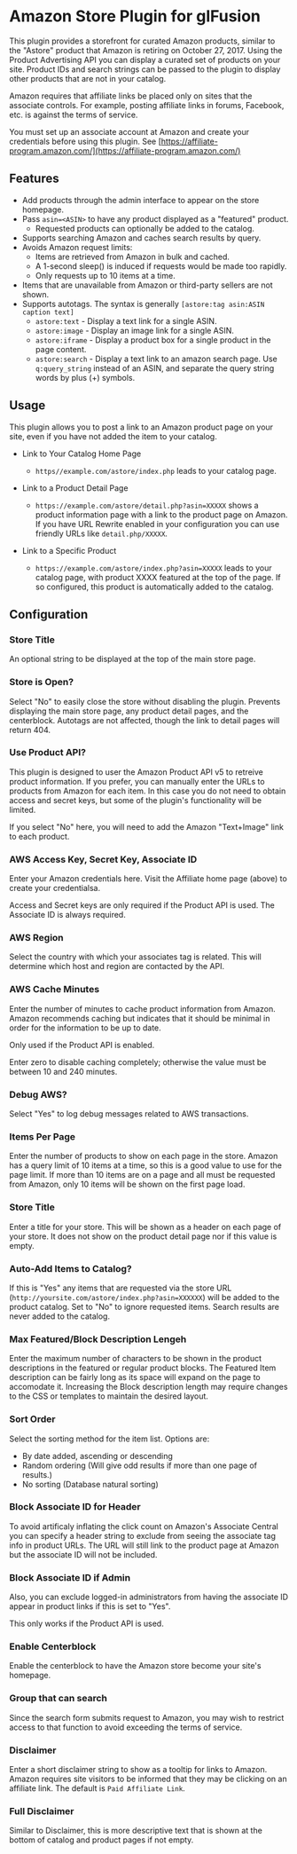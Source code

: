 # Amazon Store Plugin for glFusion

This plugin provides a storefront for curated Amazon products, similar to
the "Astore" product that Amazon is retiring on October 27, 2017.
Using the Product Advertising API you can display a curated set of products on your site.
Product IDs and search strings can be passed to the plugin to display other products that are not in your catalog.

Amazon requires that affiliate links be placed only on sites that the associate controls.
For example, posting affiliate links in forums, Facebook, etc. is against the terms of service.

You must set up an associate account at Amazon and create your credentials before using this plugin.
See [https://affiliate-program.amazon.com/](https://affiliate-program.amazon.com/)

## Features
  * Add products through the admin interface to appear on the store homepage.
  * Pass `asin=<ASIN>` to have any product displayed as a "featured" product.
    * Requested products can optionally be added to the catalog.
  * Supports searching Amazon and caches search results by query.
  * Avoids Amazon request limits:
    * Items are retrieved from Amazon in bulk and cached.
    * A 1-second sleep() is induced if requests would be made too rapidly.
    * Only requests up to 10 items at a time.
  * Items that are unavailable from Amazon or third-party sellers are not shown.
  * Supports autotags. The syntax is generally `[astore:tag asin:ASIN caption text]`
    * `astore:text` - Display a text link for a single ASIN.
    * `astore:image` - Display an image link for a single ASIN.
    * `astore:iframe` - Display a product box for a single product in the page content.
    * `astore:search` - Display a text link to an amazon search page.
      Use `q:query_string` instead of an ASIN, and separate the query string words by plus (+) symbols.

## Usage
This plugin allows you to post a link to an Amazon product page on your site,
even if you have not added the item to your catalog.

  * Link to Your Catalog Home Page
    * `https//example.com/astore/index.php` leads to your catalog page.

  * Link to a Product Detail Page
    * `https://example.com/astore/detail.php?asin=XXXXX` shows a product
        information page with a link to the product page on Amazon.
        If you have URL Rewrite enabled in your configuration you can use
        friendly URLs like `detail.php/XXXXX`.

  * Link to a Specific Product
    * `https://example.com/astore/index.php?asin=XXXXX` leads to your catalog page,
        with product XXXX featured at the top of the page.
        If so configured, this product is automatically added to the catalog.

## Configuration
### Store Title
An optional string to be displayed at the top of the main store page.

### Store is Open?
Select "No" to easily close the store without disabling the plugin.
Prevents displaying the main store page, any product detail pages, and the
centerblock. Autotags are not affected, though the link to detail pages will
return 404.

### Use Product API?
This plugin is designed to user the Amazon Product API v5 to retreive product
information. If you prefer, you can manually enter the URLs to products from
Amazon for each item. In this case you do not need to obtain access and secret
keys, but some of the plugin's functionality will be limited.

If you select "No" here, you will need to add the Amazon "Text+Image" link to each product.

### AWS Access Key, Secret Key, Associate ID
Enter your Amazon credentials here. Visit the Affiliate home page (above) to create your credentialsa.

Access and Secret keys are only required if the Product API is used. The
Associate ID is always required.

### AWS Region
Select the country with which your associates tag is related.
This will determine which host and region are contacted by the API.

### AWS Cache Minutes
Enter the number of minutes to cache product information from Amazon.
Amazon recommends caching but indicates that it should be minimal in order for
the information to be up to date.

Only used if the Product API is enabled.

Enter zero to disable caching completely; otherwise the value must be between 10 and 240 minutes.

### Debug AWS?
Select &quot;Yes&quot; to log debug messages related to AWS transactions.

### Items Per Page
Enter the number of products to show on each page in the store.
Amazon has a query limit of 10 items at a time, so this is a good value to
use for the page limit. If more than 10 items are on a page and all must
be requested from Amazon, only 10 items will be shown on the first page load.

### Store Title
Enter a title for your store. This will be shown as a header on each page of
your store. It does not show on the product detail page nor if this value is
empty.

### Auto-Add Items to Catalog?
If this is &quot;Yes&quot; any items that are requested via the store URL
(`http://yoursite.com/astore/index.php?asin=XXXXXX`) will be added to the
product catalog. Set to &quot;No&quot; to ignore requested items.
Search results are never added to the catalog.

### Max Featured/Block Description Lengeh
Enter the maximum number of characters to be shown in the product descriptions
in the featured or regular product blocks.
The Featured Item description can be fairly long as its space will expand on the page to accomodate it.
Increasing the Block description length may require changes to the CSS or templates to maintain the desired layout.

### Sort Order
Select the sorting method for the item list. Options are:
  * By date added, ascending or descending
  * Random ordering (Will give odd results if more than one page of results.)
  * No sorting (Database natural sorting)

### Block Associate ID for Header
To avoid artificaly inflating the click count on Amazon's Associate Central you
can specify a header string to exclude from seeing the associate tag info in
product URLs. The URL will still link to the product page at Amazon but the
associate ID will not be included.

### Block Associate ID if Admin
Also, you can exclude logged-in administrators from having the associate ID
appear in product links if this is set to "Yes".

This only works if the Product API is used.

### Enable Centerblock
Enable the centerblock to have the Amazon store become your site's homepage.

### Group that can search
Since the search form submits request to Amazon, you may wish to restrict
access to that function to avoid exceeding the terms of service.

### Disclaimer
Enter a short disclaimer string to show as a tooltip for links to Amazon.
Amazon requires site visitors to be informed that they may be clicking on an affiliate link.
The default is `Paid Affiliate Link`.

### Full Disclaimer
Similar to Disclaimer, this is more descriptive text that is shown at the bottom
of catalog and product pages if not empty.
